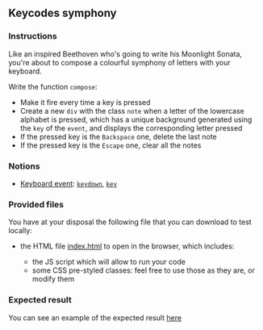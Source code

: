 ## Keycodes symphony

### Instructions

Like an inspired Beethoven who's going to write his Moonlight Sonata, you're about to compose a colourful symphony of letters with your keyboard.

Write the function `compose`:

- Make it fire every time a key is pressed
- Create a new `div` with the class `note` when a letter of the lowercase alphabet is pressed, which has a unique background generated using the `key` of the `event`, and displays the corresponding letter pressed
- If the pressed key is the `Backspace` one, delete the last note
- If the pressed key is the `Escape` one, clear all the notes

### Notions

- [Keyboard event](https://developer.mozilla.org/en-US/docs/Web/API/KeyboardEvent): [`keydown`](https://developer.mozilla.org/en-US/docs/Web/API/Document/keydown_event), [`key`](https://developer.mozilla.org/en-US/docs/Web/API/KeyboardEvent/key)

### Provided files

You have at your disposal the following file that you can download to test locally:

- the HTML file [index.html](/public/subjects/keycodes-symphony/index.html) to open in the browser, which includes:

  - the JS script which will allow to run your code
  - some CSS pre-styled classes: feel free to use those as they are, or modify them

### Expected result

You can see an example of the expected result [here](https://youtu.be/5DdijwBnpAk)
